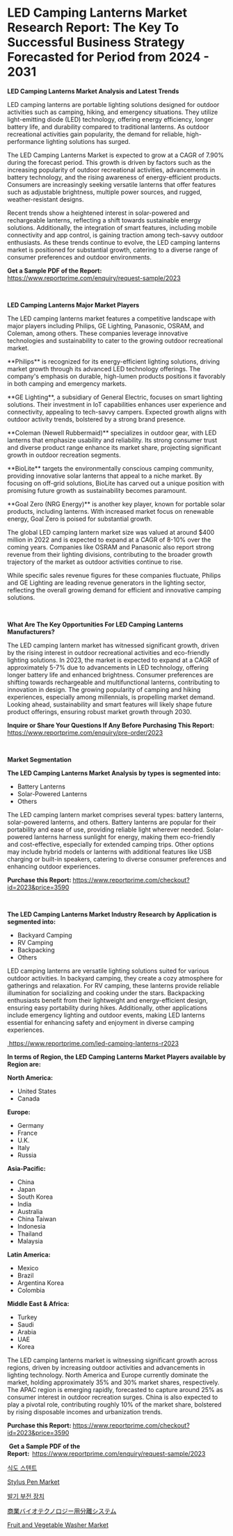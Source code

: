 <p><h1>LED Camping Lanterns Market Research Report: The Key To Successful Business Strategy Forecasted for Period from 2024 - 2031</h1></p><p><strong>LED Camping Lanterns Market Analysis and Latest Trends</strong></p>
<p><p>LED camping lanterns are portable lighting solutions designed for outdoor activities such as camping, hiking, and emergency situations. They utilize light-emitting diode (LED) technology, offering energy efficiency, longer battery life, and durability compared to traditional lanterns. As outdoor recreational activities gain popularity, the demand for reliable, high-performance lighting solutions has surged.</p><p>The LED Camping Lanterns Market is expected to grow at a CAGR of 7.90% during the forecast period. This growth is driven by factors such as the increasing popularity of outdoor recreational activities, advancements in battery technology, and the rising awareness of energy-efficient products. Consumers are increasingly seeking versatile lanterns that offer features such as adjustable brightness, multiple power sources, and rugged, weather-resistant designs.</p><p>Recent trends show a heightened interest in solar-powered and rechargeable lanterns, reflecting a shift towards sustainable energy solutions. Additionally, the integration of smart features, including mobile connectivity and app control, is gaining traction among tech-savvy outdoor enthusiasts. As these trends continue to evolve, the LED camping lanterns market is positioned for substantial growth, catering to a diverse range of consumer preferences and outdoor environments.</p></p>
<p><strong>Get a Sample PDF of the Report:&nbsp;</strong> <a href="https://www.reportprime.com/enquiry/request-sample/2023">https://www.reportprime.com/enquiry/request-sample/2023</a></p>
<p>&nbsp;</p>
<p><strong>LED Camping Lanterns Major Market Players</strong></p>
<p><p>The LED camping lanterns market features a competitive landscape with major players including Philips, GE Lighting, Panasonic, OSRAM, and Coleman, among others. These companies leverage innovative technologies and sustainability to cater to the growing outdoor recreational market.</p><p>**Philips** is recognized for its energy-efficient lighting solutions, driving market growth through its advanced LED technology offerings. The company's emphasis on durable, high-lumen products positions it favorably in both camping and emergency markets. </p><p>**GE Lighting**, a subsidiary of General Electric, focuses on smart lighting solutions. Their investment in IoT capabilities enhances user experience and connectivity, appealing to tech-savvy campers. Expected growth aligns with outdoor activity trends, bolstered by a strong brand presence.</p><p>**Coleman (Newell Rubbermaid)** specializes in outdoor gear, with LED lanterns that emphasize usability and reliability. Its strong consumer trust and diverse product range enhance its market share, projecting significant growth in outdoor recreation segments.</p><p>**BioLite** targets the environmentally conscious camping community, providing innovative solar lanterns that appeal to a niche market. By focusing on off-grid solutions, BioLite has carved out a unique position with promising future growth as sustainability becomes paramount.</p><p>**Goal Zero (NRG Energy)** is another key player, known for portable solar products, including lanterns. With increased market focus on renewable energy, Goal Zero is poised for substantial growth.</p><p>The global LED camping lantern market size was valued at around $400 million in 2022 and is expected to expand at a CAGR of 8-10% over the coming years. Companies like OSRAM and Panasonic also report strong revenue from their lighting divisions, contributing to the broader growth trajectory of the market as outdoor activities continue to rise.</p><p>While specific sales revenue figures for these companies fluctuate, Philips and GE Lighting are leading revenue generators in the lighting sector, reflecting the overall growing demand for efficient and innovative camping solutions.</p></p>
<p>&nbsp;</p>
<p><strong>What Are The Key Opportunities For LED Camping Lanterns Manufacturers?</strong></p>
<p><p>The LED camping lantern market has witnessed significant growth, driven by the rising interest in outdoor recreational activities and eco-friendly lighting solutions. In 2023, the market is expected to expand at a CAGR of approximately 5-7% due to advancements in LED technology, offering longer battery life and enhanced brightness. Consumer preferences are shifting towards rechargeable and multifunctional lanterns, contributing to innovation in design. The growing popularity of camping and hiking experiences, especially among millennials, is propelling market demand. Looking ahead, sustainability and smart features will likely shape future product offerings, ensuring robust market growth through 2030.</p></p>
<p><strong>Inquire or Share Your Questions If Any Before Purchasing This Report:</strong> <a href="https://www.reportprime.com/enquiry/pre-order/2023">https://www.reportprime.com/enquiry/pre-order/2023</a></p>
<p>&nbsp;</p>
<p><strong>Market Segmentation</strong></p>
<p><strong>The LED Camping Lanterns Market Analysis by types is segmented into:</strong></p>
<p><ul><li>Battery Lanterns</li><li>Solar-Powered Lanterns</li><li>Others</li></ul></p>
<p><p>The LED camping lantern market comprises several types: battery lanterns, solar-powered lanterns, and others. Battery lanterns are popular for their portability and ease of use, providing reliable light wherever needed. Solar-powered lanterns harness sunlight for energy, making them eco-friendly and cost-effective, especially for extended camping trips. Other options may include hybrid models or lanterns with additional features like USB charging or built-in speakers, catering to diverse consumer preferences and enhancing outdoor experiences.</p></p>
<p><strong>Purchase this Report:&nbsp;</strong><a href="https://www.reportprime.com/checkout?id=2023&price=3590">https://www.reportprime.com/checkout?id=2023&price=3590</a></p>
<p>&nbsp;</p>
<p><strong>The LED Camping Lanterns Market Industry Research by Application is segmented into:</strong></p>
<p><ul><li>Backyard Camping</li><li>RV Camping</li><li>Backpacking</li><li>Others</li></ul></p>
<p><p>LED camping lanterns are versatile lighting solutions suited for various outdoor activities. In backyard camping, they create a cozy atmosphere for gatherings and relaxation. For RV camping, these lanterns provide reliable illumination for socializing and cooking under the stars. Backpacking enthusiasts benefit from their lightweight and energy-efficient design, ensuring easy portability during hikes. Additionally, other applications include emergency lighting and outdoor events, making LED lanterns essential for enhancing safety and enjoyment in diverse camping experiences.</p></p>
<p><a href="https://www.reportprime.com/led-camping-lanterns-r2023">&nbsp;https://www.reportprime.com/led-camping-lanterns-r2023</a></p>
<p><strong>In terms of Region, the LED Camping Lanterns Market Players available by Region are:</strong></p>
<p>
    <p> <strong> North America: </strong>
        <ul>
            <li>United States</li>
            <li>Canada</li>
        </ul>
        </p> 
    <p> <strong> Europe: </strong>
        <ul>
            <li>Germany</li>
            <li>France</li>
            <li>U.K.</li>
            <li>Italy</li>
            <li>Russia</li>
        </ul>
        </p> 
    <p> <strong> Asia-Pacific: </strong>
        <ul>
            <li>China</li>
            <li>Japan</li>
            <li>South Korea</li>
            <li>India</li>
            <li>Australia</li>
            <li>China Taiwan</li>
            <li>Indonesia</li>
            <li>Thailand</li>
            <li>Malaysia</li>
        </ul>
        </p> 
    <p> <strong> Latin America: </strong>
        <ul>
            <li>Mexico</li>
            <li>Brazil</li>
            <li>Argentina Korea</li>
            <li>Colombia</li>
        </ul>
        </p> 
    <p> <strong> Middle East & Africa: </strong>
        <ul>
            <li>Turkey</li>
            <li>Saudi</li>
            <li>Arabia</li>
            <li>UAE</li>
            <li>Korea</li>
        </ul>
    </p>
    </p>
<p><p>The LED camping lanterns market is witnessing significant growth across regions, driven by increasing outdoor activities and advancements in lighting technology. North America and Europe currently dominate the market, holding approximately 35% and 30% market shares, respectively. The APAC region is emerging rapidly, forecasted to capture around 25% as consumer interest in outdoor recreation surges. China is also expected to play a pivotal role, contributing roughly 10% of the market share, bolstered by rising disposable incomes and urbanization trends.</p></p>
<p><strong>Purchase this Report: </strong><a href="https://www.reportprime.com/checkout?id=2023&price=3590">https://www.reportprime.com/checkout?id=2023&price=3590</a></p>
<p>&nbsp;<strong>Get a Sample PDF of the Report:&nbsp;&nbsp;</strong><a href="https://www.reportprime.com/enquiry/request-sample/2023">https://www.reportprime.com/enquiry/request-sample/2023</a></p>
<p><strong></strong></p>
<p><p><a href="https://medium.com/@joshuapierce88/%EC%8B%9D%EB%8F%84-%EC%8A%A4%ED%85%90%ED%8A%B8-%EC%8B%9C%EC%9E%A5%EC%9D%98-%EC%84%B1%EC%9E%A5-%EC%9A%94%EC%9D%B8%EC%9D%80-%EB%AC%B4%EC%97%87%EC%9D%B8%EA%B0%80%EC%9A%94-%EC%8B%9C%EC%9E%A5-%EC%A0%9C%ED%92%88-%EC%9D%91%EC%9A%A9-%ED%94%84%EB%A1%9C%EA%B7%B8%EB%9E%A8-%EB%B0%8F-%EC%A7%80%EC%97%AD%EC%97%90-%EB%8C%80%ED%95%9C-%EC%A2%85%ED%95%A9-%EC%97%B0%EA%B5%AC-2024-2031-94078f2d60db">식도 스텐트</a></p><p><a href="https://github.com/luckyshygirl/Market-Research-Report-List-6/blob/main/stylus-pen-market.md">Stylus Pen Market</a></p><p><a href="https://medium.com/@joshuapierce88/%EB%B0%9C%EA%B8%B0%EB%B6%80%EC%A0%84-%EA%B8%B0%EA%B8%B0-%EC%8B%9C%EC%9E%A5%EC%9D%98-%EC%84%B1%EC%9E%A5-%EC%9A%94%EC%9D%B8%EC%9D%80-%EB%AC%B4%EC%97%87%EC%9D%B8%EA%B0%80%EC%9A%94-%EC%A0%9C%ED%92%88-%EC%9A%A9%EB%8F%84-%EB%B0%8F-%EC%A7%80%EC%97%AD%EC%97%90-%EB%8C%80%ED%95%9C-%ED%8F%AC%EA%B4%84%EC%A0%81%EC%9D%B8-%EC%97%B0%EA%B5%AC-2024-2031-e52d9aed449b">발기 부전 장치</a></p><p><a href="https://medium.com/@alioukaye1/%E5%95%86%E6%A5%AD%E3%83%90%E3%82%A4%E3%82%AA%E3%83%86%E3%82%AF%E3%83%8E%E3%83%AD%E3%82%B8%E3%83%BC%E5%B8%82%E5%A0%B4%E3%82%BB%E3%82%AF%E3%82%BF%E3%83%BC%E3%81%AE%E3%82%B0%E3%83%AD%E3%83%BC%E3%83%90%E3%83%AB%E5%88%86%E9%9B%A2%E3%82%B7%E3%82%B9%E3%83%86%E3%83%A0-%E3%82%BF%E3%82%A4%E3%83%97-%E3%82%A2%E3%83%97%E3%83%AA%E3%82%B1%E3%83%BC%E3%82%B7%E3%83%A7%E3%83%B3-%E5%B8%82%E5%A0%B4%E3%83%97%E3%83%AC%E3%83%BC%E3%83%A4%E3%83%BC%E3%81%AE%E6%88%A6%E7%95%A5-%E5%9C%B0%E5%9F%9F%E6%88%90%E9%95%B7%E3%81%AE%E6%B4%9E%E5%AF%9F-%E3%81%9D%E3%81%97%E3%81%A6%E5%B0%86%E6%9D%A5%E3%81%AE%E4%BA%88%E6%B8%AC-2024-2031-0eada0fed645">商業バイオテクノロジー用分離システム</a></p><p><a href="https://www.linkedin.com/pulse/what-influencing-future-fruit-vegetable-washer-market-insights-q3a5f?trackingId=zBp7ABPDSFGZxWRQw9lL0Q%3D%3D">Fruit and Vegetable Washer Market</a></p></p>